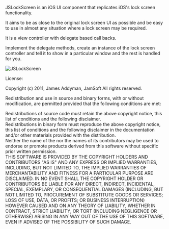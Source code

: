JSLockScreen is an iOS UI component that replicates iOS's lock screen functionality.

It aims to be as close to the original lock screen UI as possible and be easy to use in almost any situation where a lock screen may be required.

It is a view controller with delegate based call backs.

Implement the delegate methods, create an instance of the lock screen controller and tell it to show in a particular window and the rest is handled for you.

![JSLockScreen](http://cl.ly/16191h3j0G1f121Z2X0I/Screen_shot_2011-04-13_at_01.02.36.png "JSLockScreen")

License:

Copyright (c) 2011, James Addyman, JamSoft
All rights reserved.

Redistribution and use in source and binary forms, with or without modification, are permitted provided that the following conditions are met:  

Redistributions of source code must retain the above copyright notice, this list of conditions and the following disclaimer.  
Redistributions in binary form must reproduce the above copyright notice, this list of conditions and the following disclaimer in the documentation and/or other materials provided with the distribution.  
Neither the name of the <ORGANIZATION> nor the names of its contributors may be used to endorse or promote products derived from this software without specific prior written permission.  
THIS SOFTWARE IS PROVIDED BY THE COPYRIGHT HOLDERS AND CONTRIBUTORS "AS IS" AND ANY EXPRESS OR IMPLIED WARRANTIES, INCLUDING, BUT NOT LIMITED TO, THE IMPLIED WARRANTIES OF MERCHANTABILITY AND FITNESS FOR A PARTICULAR PURPOSE ARE DISCLAIMED. IN NO EVENT SHALL THE COPYRIGHT HOLDER OR CONTRIBUTORS BE LIABLE FOR ANY DIRECT, INDIRECT, INCIDENTAL, SPECIAL, EXEMPLARY, OR CONSEQUENTIAL DAMAGES (INCLUDING, BUT NOT LIMITED TO, PROCUREMENT OF SUBSTITUTE GOODS OR SERVICES; LOSS OF USE, DATA, OR PROFITS; OR BUSINESS INTERRUPTION) HOWEVER CAUSED AND ON ANY THEORY OF LIABILITY, WHETHER IN CONTRACT, STRICT LIABILITY, OR TORT (INCLUDING NEGLIGENCE OR OTHERWISE) ARISING IN ANY WAY OUT OF THE USE OF THIS SOFTWARE, EVEN IF ADVISED OF THE POSSIBILITY OF SUCH DAMAGE.  

